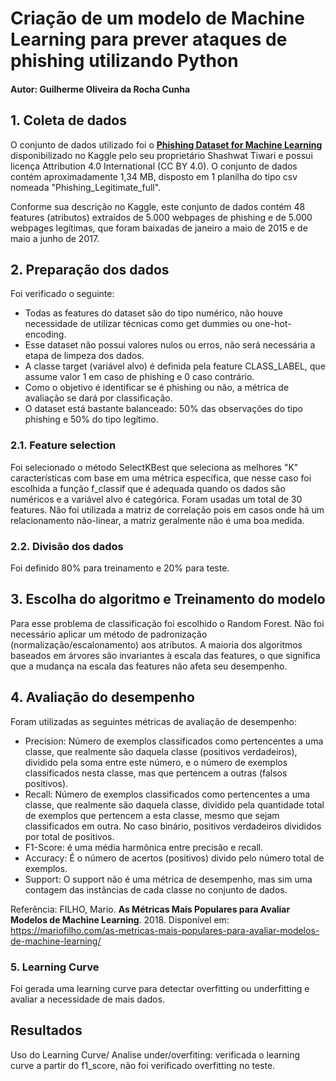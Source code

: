 # Criação de um modelo de Machine Learning para prever ataques de phishing utilizando Python
#### Autor: Guilherme Oliveira da Rocha Cunha

## 1. Coleta de dados
O conjunto de dados utilizado foi o [**Phishing Dataset for Machine Learning**](https://www.kaggle.com/datasets/shashwatwork/phishing-dataset-for-machine-learning) disponibilizado no Kaggle pelo seu proprietário Shashwat Tiwari e possui licença Attribution 4.0 International (CC BY 4.0). O conjunto de dados contém aproximadamente 1,34 MB, disposto em 1 planilha do tipo csv nomeada "Phishing_Legitimate_full".

Conforme sua descrição no Kaggle, este conjunto de dados contém 48 features (atributos) extraídos de 5.000 webpages de phishing e de 5.000 webpages legítimas, que foram baixadas de janeiro a maio de 2015 e de maio a junho de 2017.

## 2. Preparação dos dados
Foi verificado o seguinte: 
- Todas as features do dataset são do tipo numérico, não houve necessidade de utilizar técnicas como get dummies ou one-hot-encoding.
- Esse dataset não possui valores nulos ou erros, não será necessária a etapa de limpeza dos dados.
- A classe target (variável alvo) é definida pela feature CLASS_LABEL, que assume valor 1 em caso de phishing e 0 caso contrário.
- Como o objetivo é identificar se é phishing ou não, a métrica de avaliação se dará por classificação.
- O dataset está bastante balanceado: 50% das observações do tipo phishing e 50% do tipo legítimo.

### 2.1. Feature selection
Foi selecionado o método SelectKBest que seleciona as melhores "K" características com base em uma métrica específica, que nesse caso foi escolhida a função f_classif que é adequada quando os dados são numéricos e a variável alvo é categórica. Foram usadas um total de 30 features.
Não foi utilizada a matriz de correlação pois em casos onde há um relacionamento não-linear, a matriz geralmente não é uma boa medida.

### 2.2. Divisão dos dados
Foi definido 80% para treinamento e 20% para teste.

## 3. Escolha do algoritmo e Treinamento do modelo
Para esse problema de classificação foi escolhido o Random Forest. Não foi necessário aplicar um método de padronização (normalização/escalonamento) aos atributos. A maioria dos algoritmos baseados em árvores são invariantes à escala das features, o que significa que a mudança na escala das features não afeta seu desempenho. 

## 4. Avaliação do desempenho
Foram utilizadas as seguintes métricas de avaliação de desempenho:
- Precision: Número de exemplos classificados como pertencentes a uma classe, que realmente são daquela classe (positivos verdadeiros), dividido pela soma entre este número, e o número de exemplos classificados nesta classe, mas que pertencem a outras (falsos positivos).
- Recall: Número de exemplos classificados como pertencentes a uma classe, que realmente são daquela classe, dividido pela quantidade total de exemplos que pertencem a esta classe, mesmo que sejam classificados em outra. No caso binário, positivos verdadeiros divididos por total de positivos.
- F1-Score: é uma média harmônica entre precisão e recall.
- Accuracy: É o número de acertos (positivos) divido pelo número total de exemplos.
- Support: O support não é uma métrica de desempenho, mas sim uma contagem das instâncias de cada classe no conjunto de dados.

Referência: FILHO, Mario. **As Métricas Mais Populares para Avaliar Modelos de Machine Learning**. 2018. Disponível em: https://mariofilho.com/as-metricas-mais-populares-para-avaliar-modelos-de-machine-learning/

### 5. Learning Curve
Foi gerada uma learning curve para detectar overfitting ou underfitting e avaliar a necessidade de mais dados.

## Resultados











Uso do Learning Curve/ Analise under/overfiting: verificada o learning curve a partir do f1_score, não foi verificado overfitting no teste.
